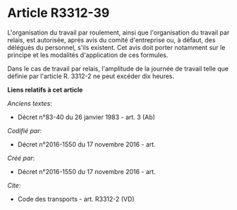 # Article R3312-39

L'organisation du travail par roulement, ainsi que l'organisation du travail par relais, est autorisée, après avis du comité
d'entreprise ou, à défaut, des délégués du personnel, s'ils existent. Cet avis doit porter notamment sur le principe et les
modalités d'application de ces formules. 

Dans le cas de travail par relais, l'amplitude de la journée de travail telle que définie par l'article R. 3312-2 ne peut
excéder dix heures.

**Liens relatifs à cet article**

_Anciens textes_:

  - Décret n°83-40 du 26 janvier 1983 - art. 3 (Ab)

_Codifié par_:

  - Décret n°2016-1550 du 17 novembre 2016 - art.

_Créé par_:

  - Décret n°2016-1550 du 17 novembre 2016 - art.

_Cite_:

  - Code des transports - art. R3312-2 (VD)
